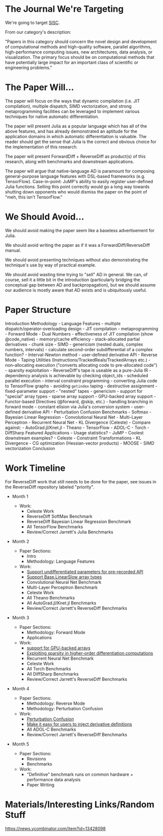 # The Journal We're Targeting

We're going to target [SISC](https://www.siam.org/journals/sisc/redefined.php).

From our category's description:

"Papers in this category should concern the novel design and development of computational
methods and high-quality software, parallel algorithms, high-performance computing issues,
new architectures, data analysis, or visualization. The primary focus should be on
computational methods that have potentially large impact for an important class of
scientific or engineering problems."

# The Paper Will...

The paper will focus on the ways that dynamic compilation (i.e. JIT compilation), multiple
dispatch, SIMD vectorization, and strong metaprogramming facilities can be leveraged to
implement various techniques for native automatic differentiation.

The paper will present Julia as a popular language which has all of the above features, and
has already demonstrated an aptitude for the application domains in which automatic
differentiation is valuable. The reader should get the sense that Julia is the correct and
obvious choice for the implementation of this research.

The paper will present ForwardDiff + ReverseDiff as product(s) of this research, along with
benchmarks and downstream applications.

The paper will argue that native-language AD is paramount for composing general-purpose
language features with DSL-based frameworks (e.g. TensorFlow). Case-in-point: JuMP's
ability to easily register user-defined Julia functions. Selling this point correctly
would go a long way towards shutting down opponents who would dismiss the paper on the
point of "meh, this isn't TensorFlow."

# We Should Avoid...

We should avoid making the paper seem like a baseless advertisement for Julia.

We should avoid writing the paper as if it was a ForwardDiff/ReverseDiff manual.

We should avoid presenting techniques without also demonstrating the technique's use by way
of practical example.

We should avoid wasting time trying to "sell" AD in general. We can, of course, sell it a
little bit in the introduction (particularly bridging the conceptual gap between AD and
backpropagation), but we should assume our audience is mostly aware that AD exists and is
ubiquitously useful.

# Paper Structure

Introduction
Methodology
    - Language Features
        - multiple dispatch/operator-overloading design
        - JIT compilation
        - metaprogramming
    - Forward Mode
        - Dual Numbers
            - effectiveness of JIT compilation (show @code_native)
            - memory/cache efficiency
                - stack-allocated partial derivatives
                - chunk size
                - SIMD
            - genericism (nested duals, complex numbers, intervals)
                - calculate second-order subdifferential of a complex function?
                - Interval-Newton method
            - user-defined derivative API
    - Reverse Mode
        - Taping Utilities (Instructions/TrackedReals/TrackedArrays etc.)
            - non-allocating execution ("converts allocating code to pre-allocated code")
            - sparsity exploitation
            - ReverseDiff's tape is useable as a pure-Julia IR
                - dependency analysis is achievable by checking object_ids
                - scheduled parallel execution
                - interval constraint programming
                - converting Julia code to TensorFlow graphs
            - avoiding `getindex` taping
            - destructive assignment
            - fixed-parameter support
            - "nested" tapes
        - genericism
            - support for "special" array types
            - sparse array support
            - GPU-backed array support
        - Functor-based Directives (@forward, @skip, etc.)
            - handling branching in forward mode
        - constant elision via Julia's conversion system
        - user-defined derivative API
    - Perturbation Confusion
Benchmarks
    - Softmax
    - Bayesian Linear Regression
    - Convolutional Neural Net
    - Multi-Layer Perceptron
    - Recurrent Neural Net
    - KL Divergence (Celeste)
    - Compare against:
        - AutoGrad.jl/Knet.jl
        - Theano
        - TensorFlow
        - ADOL-C
        - Torch
        - DiffSharp
Featured Applications
    - Usage statistics?
    - JuMP
        - Coolest downstream examples?
    - Celeste
        - Constraint Transformations
        - KL Divergence
        - CG optimization (Hessian-vector products)
    - MOOSE
        - SIMD vectorization
Conclusion

# Work Timeline

For ReverseDiff work that still needs to be done for the paper, see issues in the
ReverseDiff repository labeled "priority".

- Month 1
    - Work:
        - Celeste Work
        - ReverseDiff SoftMax Benchmark
        - ReverseDiff Bayesian Linear Regression Benchmark
        - All TensorFlow Benchmarks
        - Review/Correct Jarrett's Julia Benchmarks

- Month 2
    - Paper Sections:
        - Intro
        - Methodology: Language Features
    - Work:
        - [Support undifferentiated parameters for pre-recorded API](https://github.com/JuliaDiff/ReverseDiff.jl/issues/36)
        - [Support Base.LinearSlow array types](https://github.com/JuliaDiff/ReverseDiff.jl/issues/29)
        - Convolutional Neural Net Benchmark
        - Multi-Layer Perceptron Benchmark
        - Celeste Work
        - All Theano Benchmarks
        - All AutoGrad.jl/Knet.jl Benchmarks
        - Review/Correct Jarrett's ReverseDiff Benchmarks

- Month 3
    - Paper Sections:
        - Methodology: Forward Mode
        - Applications
    - Work:
        - [support for GPU-backed arrays](https://github.com/JuliaDiff/ReverseDiff.jl/issues/44)
        - [Exploiting sparsity in higher-order differentiation computations](https://github.com/JuliaDiff/ReverseDiff.jl/issues/41)
        - Recurrent Neural Net Benchmark
        - Celeste Work
        - All Torch Benchmarks
        - All DiffSharp Benchmarks
        - Review/Correct Jarrett's ReverseDiff Benchmarks

- Month 4
    - Paper Sections:
        - Methodology: Reverse Mode
        - Methodology: Perturbation Confusion
    - Work:
        - [Perturbation Confusion](https://github.com/JuliaDiff/ReverseDiff.jl/issues/45)
        - [Make it easy for users to inject derivative definitions](https://github.com/JuliaDiff/ReverseDiff.jl/issues/15)
        - All ADOL-C Benchmarks
        - Review/Correct Jarrett's ReverseDiff Benchmarks

- Month 5
    - Paper Sections:
        - Revisions
        - Benchmarks
    - Work:
        - "Definitive" benchmark runs on common hardware + performance data analysis
        - Paper Writing

# Materials/Interesting Links/Random Stuff

https://news.ycombinator.com/item?id=13428098

